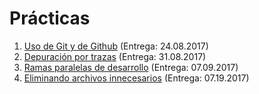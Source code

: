 # Prácticas

1. [Uso de Git y de Github](./1/README.md) (Entrega: 24.08.2017)
2. [Depuración por trazas](./2/README.md) (Entrega: 31.08.2017)
3. [Ramas paralelas de desarrollo](./3/README.md) (Entrega: 07.09.2017)
4. [Eliminando archivos innecesarios](./4/README.md) (Entrega: 07.19.2017)

